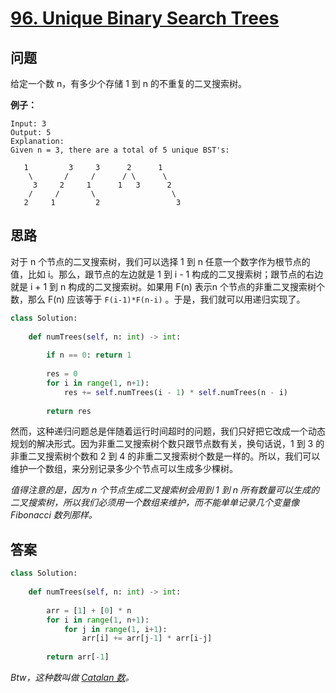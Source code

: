 # [96. Unique Binary Search Trees](https://leetcode.com/problems/unique-binary-search-trees/)

## 问题

给定一个数 n，有多少个存储 1 到 n 的不重复的二叉搜索树。

**例子：**

```
Input: 3
Output: 5
Explanation:
Given n = 3, there are a total of 5 unique BST's:

   1         3     3      2      1
    \       /     /      / \      \
     3     2     1      1   3      2
    /     /       \                 \
   2     1         2                 3
```

## 思路

对于 n 个节点的二叉搜索树，我们可以选择 1 到 n 任意一个数字作为根节点的值，比如 i。那么，跟节点的左边就是 1 到 i - 1 构成的二叉搜索树；跟节点的右边就是 i + 1 到 n 构成的二叉搜索树。如果用 F(n) 表示n 个节点的非重二叉搜索树个数，那么 F(n) 应该等于 `F(i-1)*F(n-i)` 。于是，我们就可以用递归实现了。

```python
class Solution:
    
    def numTrees(self, n: int) -> int:
        
        if n == 0: return 1
        
        res = 0
        for i in range(1, n+1):
            res += self.numTrees(i - 1) * self.numTrees(n - i)
        
        return res
```

然而，这种递归问题总是伴随着运行时间超时的问题，我们只好把它改成一个动态规划的解决形式。因为非重二叉搜索树个数只跟节点数有关，换句话说，1 到 3 的非重二叉搜索树个数和 2 到 4 的非重二叉搜索树个数是一样的。所以，我们可以维护一个数组，来分别记录多少个节点可以生成多少棵树。

*值得注意的是，因为 n 个节点生成二叉搜索树会用到 1 到 n 所有数量可以生成的二叉搜索树，所以我们必须用一个数组来维护，而不能单单记录几个变量像 Fibonacci 数列那样。*

## 答案

```python
class Solution:
    
    def numTrees(self, n: int) -> int:
        
        arr = [1] + [0] * n
        for i in range(1, n+1):
            for j in range(1, i+1):
                arr[i] += arr[j-1] * arr[i-j]
        
        return arr[-1]
```

*Btw，这种数叫做 [Catalan 数](http://en.wikipedia.org/wiki/Catalan_number)。*